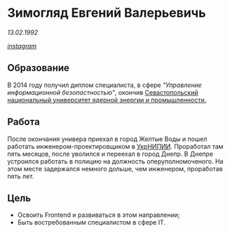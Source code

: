 # Зимогляд Евгений Валерьевичь

*13.02.1992*

[*instagram*](<https://i.piccy.info/i9/7c4bc51067832b6b7f1771a8991d74e3/1620125198/27321/1427734/zymohlyiadyevhen_nametag.png>)

## Образование

В 2014 году получил диплом специалиста, в сфере *"Управление информационной безопастностью"*, окончив [Севастопольский национальный университет ядерной энергии и промышленности.](<https://www.sevsu.ru/univers/iyaiep>)

## Работа

После окончания универа приехал в город Желтые Воды и пошел работать инженером-проектировщиком в [УкрНИПИИ](<http://www.iptzw.org.ua/index_ru.php>). Проработал там пять месяцов, после уволился и переехал в город Днепр.
В Днепре устроился работать в полицию на должность оперуполномоченого. На этом месте задержался немного дольше, чем инженером, проработав пять лет.

## Цель

* Освоить Frontend и развиваться в этом направлении;
* Быть востребованным специалистом в сфере IT.
